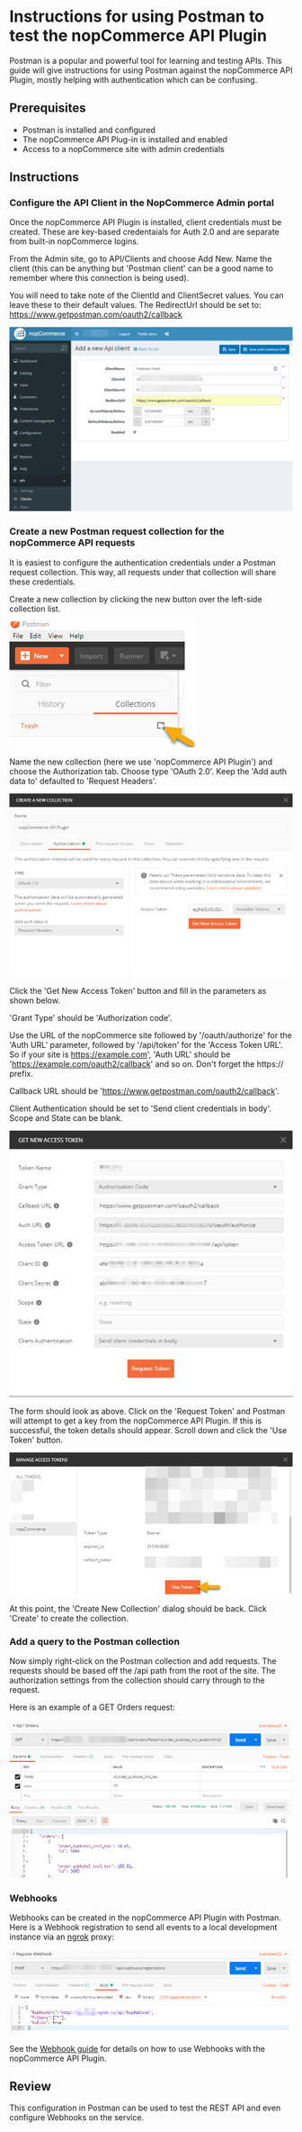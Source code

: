 # Instructions for using Postman to test the nopCommerce API Plugin

Postman is a popular and powerful tool for learning and testing APIs. This guide will give instructions for  using Postman against the nopCommerce API Plugin, mostly helping with authentication which can be confusing. 

## Prerequisites

- Postman is installed and configured
- The nopCommerce API Plug-in is installed and enabled
- Access to a nopCommerce site with admin credentials 

## Instructions

### Configure the API Client in the NopCommerce Admin portal

Once the nopCommerce API Plugin is installed, client credentials must be created. These are key-based credentaials for Auth 2.0 and are separate from built-in nopCommerce logins.

From the Admin site, go to API/Clients and choose Add New. Name the client (this can be anything but 'Postman client' can be a good name to remember where this connection is being used). 

You will need to take note of the ClientId and ClientSecret values. You can leave these to their default values. The RedirectUrl should be set to: https://www.getpostman.com/oauth2/callback 

![new collection](images/nop-add-new-api-client.png)

### Create a new Postman request collection for the nopCommerce API requests

It is easiest to configure the authentication credentials under a Postman request collection. This way, all requests under that collection will share these credentials.

Create a new collection by clicking the new button over the left-side collection list.

![new collection](images/create-collection.png)

Name the new collection (here we use 'nopCommerce API Plugin') and choose the Authorization tab. Choose type 'OAuth 2.0'. Keep the 'Add auth data to' defaulted to 'Request Headers'.

![new collection](images/new-collection.png)

Click the 'Get New Access Token' button and fill in the parameters as shown below.

'Grant Type' should be 'Authorization code'.

Use the URL of the nopCommerce site followed by '/oauth/authorize' for the 'Auth URL' parameter, followed by '/api/token' for the 'Access Token URL'. So if your site is https://example.com', 'Auth URL' should be 'https://example.com/oauth2/callback' and so on. Don't forget the https:// prefix.

Callback URL should be 'https://www.getpostman.com/oauth2/callback'.

Client Authentication should be set to 'Send client credentials in body'. Scope and State can be blank.

![new collection](images/new-access-token.png)

The form should look as above. Click on the 'Request Token' and Postman will attempt to get a key from the nopCommerce API Plugin. If this is successful, the token details should appear. Scroll down and  click the 'Use Token' button.

![new collection](images/manage-tokens-use.png)

At this point, the 'Create New Collection' dialog should be back. Click 'Create' to create the
collection.

### Add a query to the Postman collection

Now simply right-click on the Postman collection and add requests. The requests should be based off the /api path from the root of the site. The authorization settings from the collection should carry through to the request.

Here is an example of a GET Orders request:

![new collection](images/postman-getorder-request.png)

### Webhooks

Webhooks can be created in the nopCommerce API Plugin with Postman. Here is a Webhook registration to send all events to a local development instance via an [ngrok](https://ngrok.com) proxy:

![new collection](images/postman-postwebhook.png)

See the [Webhook guide](WebHooks.md) for details on how to use Webhooks with the nopCommerce API  Plugin.

## Review

This configuration in Postman can be used to test the REST API and even configure Webhooks on the
service.